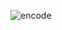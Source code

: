![encode](https://user-images.githubusercontent.com/71118230/151169108-40509336-7a69-479c-a590-c2c836a0de65.jpeg)
